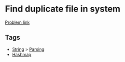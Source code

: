 # Find duplicate file in system

[Problem link](https://leetcode.com/problems/find-duplicate-file-in-system)

## Tags

* [String](/README.md#String) > [Parsing](/README.md#String-Parsing)
* [Hashmap](/README.md#Hashmap)
